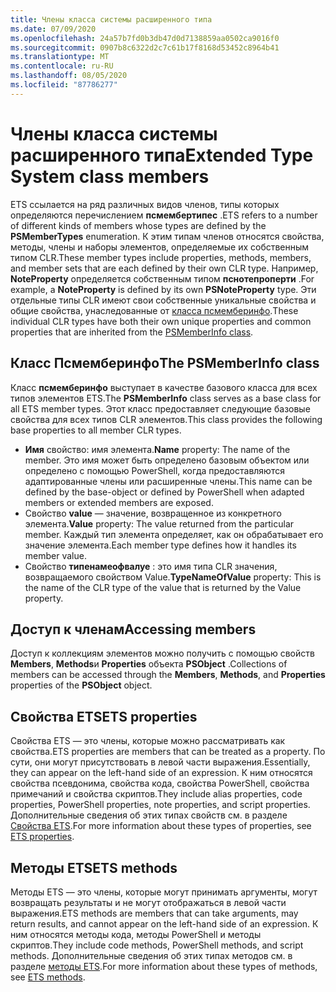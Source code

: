 ```yaml
---
title: Члены класса системы расширенного типа
ms.date: 07/09/2020
ms.openlocfilehash: 24a57b7fd0b3db47d0d7138859aa0502ca9016f0
ms.sourcegitcommit: 0907b8c6322d2c7c61b17f8168d53452c8964b41
ms.translationtype: MT
ms.contentlocale: ru-RU
ms.lasthandoff: 08/05/2020
ms.locfileid: "87786277"
---
```

# <a name="extended-type-system-class-members"></a><span data-ttu-id="20b34-102">Члены класса системы расширенного типа</span><span class="sxs-lookup"><span data-stu-id="20b34-102">Extended Type System class members</span></span>

<span data-ttu-id="20b34-103">ETS ссылается на ряд различных видов членов, типы которых определяются перечислением **псмембертипес** .</span><span class="sxs-lookup"><span data-stu-id="20b34-103">ETS refers to a number of different kinds of members whose types are defined by the **PSMemberTypes** enumeration.</span></span> <span data-ttu-id="20b34-104">К этим типам членов относятся свойства, методы, члены и наборы элементов, определяемые их собственным типом CLR.</span><span class="sxs-lookup"><span data-stu-id="20b34-104">These member types include properties, methods, members, and member sets that are each defined by their own CLR type.</span></span> <span data-ttu-id="20b34-105">Например, **NoteProperty** определяется собственным типом **пснотепроперти** .</span><span class="sxs-lookup"><span data-stu-id="20b34-105">For example, a **NoteProperty** is defined by its own **PSNoteProperty** type.</span></span> <span data-ttu-id="20b34-106">Эти отдельные типы CLR имеют свои собственные уникальные свойства и общие свойства, унаследованные от [класса псмемберинфо](/dotnet/api/system.management.automation.psmemberinfo).</span><span class="sxs-lookup"><span data-stu-id="20b34-106">These individual CLR types have both their own unique properties and common properties that are inherited from the [PSMemberInfo class](/dotnet/api/system.management.automation.psmemberinfo).</span></span>

## <a name="the-psmemberinfo-class"></a><span data-ttu-id="20b34-107">Класс Псмемберинфо</span><span class="sxs-lookup"><span data-stu-id="20b34-107">The PSMemberInfo class</span></span>

<span data-ttu-id="20b34-108">Класс **псмемберинфо** выступает в качестве базового класса для всех типов элементов ETS.</span><span class="sxs-lookup"><span data-stu-id="20b34-108">The **PSMemberInfo** class serves as a base class for all ETS member types.</span></span> <span data-ttu-id="20b34-109">Этот класс предоставляет следующие базовые свойства для всех типов CLR элементов.</span><span class="sxs-lookup"><span data-stu-id="20b34-109">This class provides the following base properties to all member CLR types.</span></span>

- <span data-ttu-id="20b34-110">**Имя** свойство: имя элемента.</span><span class="sxs-lookup"><span data-stu-id="20b34-110">**Name** property: The name of the member.</span></span> <span data-ttu-id="20b34-111">Это имя может быть определено базовым объектом или определено с помощью PowerShell, когда предоставляются адаптированные члены или расширенные члены.</span><span class="sxs-lookup"><span data-stu-id="20b34-111">This name can be defined by the base-object or defined by PowerShell when adapted members or extended members are exposed.</span></span>
- <span data-ttu-id="20b34-112">Свойство **value** — значение, возвращенное из конкретного элемента.</span><span class="sxs-lookup"><span data-stu-id="20b34-112">**Value** property: The value returned from the particular member.</span></span> <span data-ttu-id="20b34-113">Каждый тип элемента определяет, как он обрабатывает его значение элемента.</span><span class="sxs-lookup"><span data-stu-id="20b34-113">Each member type defines how it handles its member value.</span></span>
- <span data-ttu-id="20b34-114">Свойство **типенамеофвалуе** : это имя типа CLR значения, возвращаемого свойством Value.</span><span class="sxs-lookup"><span data-stu-id="20b34-114">**TypeNameOfValue** property: This is the name of the CLR type of the value that is returned by the Value property.</span></span>

## <a name="accessing-members"></a><span data-ttu-id="20b34-115">Доступ к членам</span><span class="sxs-lookup"><span data-stu-id="20b34-115">Accessing members</span></span>

<span data-ttu-id="20b34-116">Доступ к коллекциям элементов можно получить с помощью свойств **Members**, **Methods**и **Properties** объекта **PSObject** .</span><span class="sxs-lookup"><span data-stu-id="20b34-116">Collections of members can be accessed through the **Members**, **Methods**, and **Properties** properties of the **PSObject** object.</span></span>

## <a name="ets-properties"></a><span data-ttu-id="20b34-117">Свойства ETS</span><span class="sxs-lookup"><span data-stu-id="20b34-117">ETS properties</span></span>

<span data-ttu-id="20b34-118">Свойства ETS — это члены, которые можно рассматривать как свойства.</span><span class="sxs-lookup"><span data-stu-id="20b34-118">ETS properties are members that can be treated as a property.</span></span> <span data-ttu-id="20b34-119">По сути, они могут присутствовать в левой части выражения.</span><span class="sxs-lookup"><span data-stu-id="20b34-119">Essentially, they can appear on the left-hand side of an expression.</span></span> <span data-ttu-id="20b34-120">К ним относятся свойства псевдонима, свойства кода, свойства PowerShell, свойства примечаний и свойства скриптов.</span><span class="sxs-lookup"><span data-stu-id="20b34-120">They include alias properties, code properties, PowerShell properties, note properties, and script properties.</span></span> <span data-ttu-id="20b34-121">Дополнительные сведения об этих типах свойств см. в разделе [Свойства ETS](properties.md).</span><span class="sxs-lookup"><span data-stu-id="20b34-121">For more information about these types of properties, see [ETS properties](properties.md).</span></span>

## <a name="ets-methods"></a><span data-ttu-id="20b34-122">Методы ETS</span><span class="sxs-lookup"><span data-stu-id="20b34-122">ETS methods</span></span>

<span data-ttu-id="20b34-123">Методы ETS — это члены, которые могут принимать аргументы, могут возвращать результаты и не могут отображаться в левой части выражения.</span><span class="sxs-lookup"><span data-stu-id="20b34-123">ETS methods are members that can take arguments, may return results, and cannot appear on the left-hand side of an expression.</span></span> <span data-ttu-id="20b34-124">К ним относятся методы кода, методы PowerShell и методы скриптов.</span><span class="sxs-lookup"><span data-stu-id="20b34-124">They include code methods, PowerShell methods, and script methods.</span></span>
<span data-ttu-id="20b34-125">Дополнительные сведения об этих типах методов см. в разделе [методы ETS](methods.md).</span><span class="sxs-lookup"><span data-stu-id="20b34-125">For more information about these types of methods, see [ETS methods](methods.md).</span></span>
